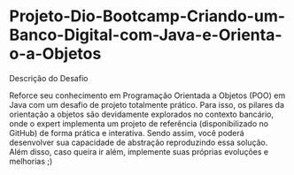 # Projeto-Dio-Bootcamp-Criando-um-Banco-Digital-com-Java-e-Orienta-o-a-Objetos

Descrição do Desafio

Reforce seu conhecimento em Programação Orientada a Objetos (POO) em Java com um desafio de projeto totalmente prático.
Para isso, os pilares da orientação a objetos são devidamente explorados no contexto bancário, onde o expert implementa um
projeto de referência (disponibilizado no GitHub) de forma prática e interativa. Sendo assim, você poderá desenvolver sua
capacidade de abstração reproduzindo essa solução. Além disso, caso queira ir além, implemente suas próprias evoluções e
melhorias ;)
